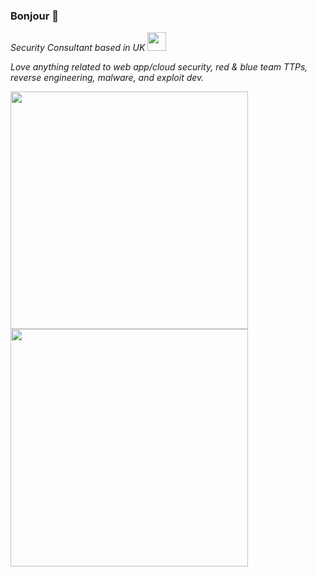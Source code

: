### Bonjour 👋

*Security Consultant based in UK* <img src="https://media.giphy.com/media/YQitE4YNQNahy/giphy-downsized.gif" width="30"></em></p>

*Love anything related to web app/cloud security, red & blue team TTPs, reverse engineering, malware, and exploit dev.*

<img src="https://github-readme-stats.vercel.app/api?username=mlcsec&show_icons=true&theme=vue-dark" width="380"><img src="https://github-readme-stats.vercel.app/api/top-langs/?username=mlcsec&hide=html&theme=vue-dark&layout=compact" width="380">
